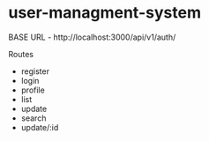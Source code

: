 # user-managment-system
BASE URL - http://localhost:3000/api/v1/auth/

Routes
- register 
- login
- profile
- list
- update
- search
- update/:id
